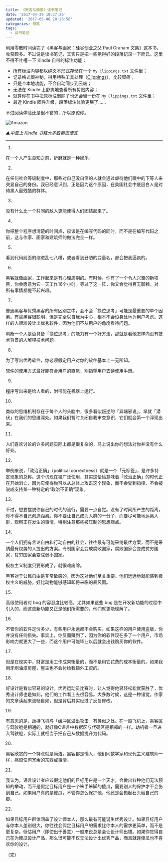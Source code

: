 ```yaml
---
title: 《黑客与画家》读书笔记
date: '2017-04-29 18:37:26'
updated: '2017-05-06 20:26:58'
categories: 随笔
tags:
  - 读书笔记
---
```


利用零散时间读完了《黑客与画家：硅谷创业之父 Paul Graham 文集》这本书，收获颇多。不过说是读书笔记，其实只是把一些觉得好的段落记录一下而已。这里不得不吐槽一下 Kindle 自带的标注功能：

- 所有标注内容都以纯文本形式存储在一个 `My Clippings.txt` 文件里；
- 记录格式很神秘，得用特殊工具处理（[Clippings](http://www.clippings.io/)），比较蛋痛；
- 只是个本地功能，不会自动同步到云端；
- 无法在 Kindle 上舒爽地查看所有剪贴内容；
- 就算你在书中把原标注删除了也还会留一份在 `My Clippings.txt` 文件里；
- 最近 Kindle 固件升级，段落标注体验更屎了……

不过阅读体验还是很不错的，所以原谅你。

![Amazon](https://img.prin.studio/images/2017/04/29/20170429183338.png)

*▲中亚上 Kindle 书籍大多数都很便宜*

<!--more-->

----------

1.

在一个人产生良知之前，折磨就是一种娱乐。

2.

在任何社会等级制度中，那些对自己没自信的人就会通过虐待他们眼中的下等人来突显自己的身份。我已经意识到，正是因为这个原因，在美国社会中底层白人是对待黑人最残酷的群体。

3.

没有什么比一个共同的敌人更能使得人们团结起来了。

4.

你把整个程序想清楚的时间点，应该是在编写代码的同时，而不是在编写代码之前，这与作家、画家和建筑师的做法完全一样。

5.

看到代码前面的缩进乱七八糟，或者看到丑陋的变量名，都会把我逼疯的。

6.

黑客就像画家，工作起来是有心理周期的。有时候，你有了一个令人兴奋的新项目，你会愿意为它一天工作16个小时。等过了这一阵，你又会觉得百无聊赖，对所有事情都提不起兴趣。

7.

普通黑客与优秀黑客的所有区别之中，会不会「换位思考」可能是最重要的单个因素。有些黑客很聪明，但是完全以自我为中心，根本不会设身处地为用户考虑。这样的人很难设计出优秀软件，因为他们不从用户的角度看待问题。

判断一个人是否具备「换位思考」的能力有一个好方法，那就是看他怎样向没有技术背景的人解释技术问题。

8.

为了写出优秀软件，你必须假定用户对你的软件基本上一无所知。

软件的使用方式最好能符合用户的直觉，别指望用户去读使用手册。

9.

程序写出来是给人看的，附带能在机器上运行。

10.

类似的思维机制存在于每个人的头脑中，很多看似叛逆的「异端邪说」，早就「潜伏」在我们的思维深处。如果我们暂时关闭自我审查意识，它们就会第一个浮现出来。

11.

人们喜欢讨论的许多问题实际上都是很复杂的，马上说出你的想法对你并没有什么好处。

12.

举例来说，「政治正确」（political correctness）就是一个「元标签」，是许多特定现象的总称。这个词现在被广泛使用，其实这恰恰意味着「政治正确」的时代正在开始消亡，因为它使得你可以从总体上攻击这个现象，而不会受到指控，不会被说成支持某一种特定的“政治不正确”现象。

13.

不过，想要摆脱你自己的时代的流行，需要一点自觉。没有了时间所产生的距离，你不得不自己创造距离。你不要让自己成为人群的一分子，而要尽可能地远离人群，观察正在发生的事情，特别注意那些被压制的思想观点。

14.

一个人们拥有言论自由和行动自由的社会，往往最有可能采纳最优方案，而不是采纳最有权势的人提出的方案。专制国家会变成腐败国家，腐败国家会变成贫穷国家，贫穷国家会变成弱小国家。

极权主义制度只要形成了，就很难废除。

黑客对于公民自由是非常敏感的，因为这对他们至关重要。他们远远地就能感到极权主义的威胁，好比动物能够感知即将来临的暴风雨。

15.

高级使用者对 bug 的容忍度比较高，尤其如果这些 bug 是在开发新功能的过程中引入的，而这些新功能又正是他们所需要的，他们就更能理解了。

16.

不管你的软件定价多少，有些用户永远都不会购买。如果这样的用户使用盗版，你并没有任何损失。事实上，你反而赚到了，因为你的软件现在多了一个用户，市场影响力就更大了一些，而这个用户可能毕业以后就会出钱购买你的软件。

17.

但是在现实中，财富是用工作成果衡量的，而不是用它花费的成本衡量的。如果我用牙刷油漆房屋，屋主也不会付给我额外工资的。

18.

好设计是看似容易的设计。优秀运动员比赛时，让人觉得他轻轻松松就获胜了，优秀设计师也是如此，他们的工作看上去很容易。大多数时候，这是一种错觉。作家的文章读起来流畅自如，但是背后其实经过了反复修改。

19.

有意思的是，劫持飞机与「缓冲区溢出攻击」有类似之处。在一般飞机上，乘客区与驾驶舱是相通的，就好像C语言中数据区与代码区是相邻的一样。劫机者一旦进入驾驶舱，实际上就相当于把自己从数据提升为代码。

20.

黑客欣赏的一个特点就是简洁。黑客都是懒人，他们同数学家和现代主义建筑师一样，痛恨任何冗余的东西或事情。

21.

我认为，语言设计者应该假定他们的目标用户是一个天才，会做出各种他们无法预知的举动，而不是假定目标用户是一个笨手笨脚的傻瓜，需要别人的保护才不会伤到自己。如果用户真的是傻瓜，不管你怎么保护他，他还是会搬起石头砸自己的脚。

22.

如果目标用户群体涵盖了设计师本人，那么最有可能诞生优秀设计。如果目标用户与你本人差别很大，你往往会假定目标用户的需求比你本人的需求更简单，而不是更复杂。低估用户（即使出于善意）一般来说总是会让设计师出错。如果你觉得自己在为傻瓜设计产品，那么很可能不仅无法设计出优秀产品，而且就连傻瓜也不喜欢你的设计。

（完）

